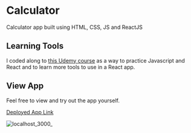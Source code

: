 # Calculator
Calculator app built using HTML, CSS, JS and ReactJS

## Learning Tools
I coded along to [this Udemy course](https://www.udemy.com/share/106GOe3@-rwgfG7sCkpWD7DNQbat-KMfp70_fd3v5SODNwnZKIJcyn5KOwuPv1qDkMTi_r9fRw==/) as a way to practice Javascript and React and to learn more tools to use in a React app.

## View App
Feel free to view and try out the app yourself.

[Deployed App Link](https://bright-centaur-2a6740.netlify.app)

![localhost_3000_](https://user-images.githubusercontent.com/99151426/224149743-674670c2-9b13-4de5-974a-d0e27d77453a.png)
